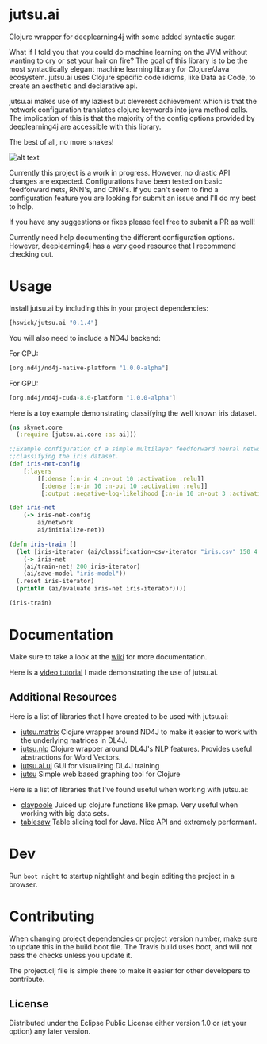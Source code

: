 # jutsu.ai

Clojure wrapper for deeplearning4j with some added syntactic sugar.

What if I told you that you could do machine learning on the JVM without wanting to cry or
set your hair on fire? The goal of this library is to be the most syntactically elegant machine learning library for Clojure/Java ecosystem. jutsu.ai uses Clojure specific code idioms, like Data as Code, to create an aesthetic and declarative api.

jutsu.ai makes use of my laziest but cleverest achievement which is that the network configuration translates clojure keywords into java method calls. The implication of this is that the majority of the config options provided by deeplearning4j are accessible with this library.

The best of all, no more snakes!

![alt text](http://wp.patheos.com.s3.amazonaws.com/blogs/wildhunt/files/2011/03/saintpatrick.jpg)

Currently this project is a work in progress. However, no drastic API changes are expected. Configurations have been tested on basic feedforward nets, RNN's, and CNN's. If you can't seem to find a configuration feature you are looking for submit an issue and I'll do my best to help.

If you have any suggestions or fixes please feel free to submit a PR as well!

Currently need help documenting the different configuration options. However, deeplearning4j has a very [good resource](https://deeplearning4j.org/glossary) that I recommend checking out.

# Usage

Install jutsu.ai by including this in your project dependencies:

```clojure
[hswick/jutsu.ai "0.1.4"]
```

You will also need to include a ND4J backend:

For CPU:

```clojure
[org.nd4j/nd4j-native-platform "1.0.0-alpha"]
```

For GPU:

```clojure
[org.nd4j/nd4j-cuda-8.0-platform "1.0.0-alpha"]
```

Here is a toy example demonstrating classifying the well known iris dataset.

```clojure
(ns skynet.core
  (:require [jutsu.ai.core :as ai]))

;;Example configuration of a simple multilayer feedforward neural network architecture
;;classifying the iris dataset.
(def iris-net-config
	[:layers 
		[[:dense [:n-in 4 :n-out 10 :activation :relu]]
	 	 [:dense [:n-in 10 :n-out 10 :activation :relu]]
	 	 [:output :negative-log-likelihood [:n-in 10 :n-out 3 :activation :softmax]]]])

(def iris-net
	(-> iris-net-config
		ai/network
		ai/initialize-net))

(defn iris-train []
  (let [iris-iterator (ai/classification-csv-iterator "iris.csv" 150 4 3)]
    (-> iris-net
	(ai/train-net! 200 iris-iterator)
	(ai/save-model "iris-model"))
  (.reset iris-iterator)
  (println (ai/evaluate iris-net iris-iterator))))

(iris-train)
```

# Documentation

Make sure to take a look at the [wiki](https://github.com/hswick/jutsu.ai/wiki) for more documentation.

Here is a [video tutorial](https://www.youtube.com/watch?v=yR_uy8fS52s) I made demonstrating the use of jutsu.ai.

## Additional Resources

Here is a list of libraries that I have created to be used with jutsu.ai:

* [jutsu.matrix](https://github.com/hswick/jutsu.matrix) Clojure wrapper around ND4J to make it easier to work with the underlying matrices in DL4J.
* [jutsu.nlp](https://github.com/hswick/jutsu.nlp) Clojure wrapper around DL4J's NLP features. Provides useful abstractions for Word Vectors.
* [jutsu.ai.ui](https://github.com/hswick/jutsu.ai.ui) GUI for visualizing DL4J training
* [jutsu](https://github.com/hswick/jutsu) Simple web based graphing tool for Clojure

Here is a list of libraries that I've found useful when working with jutsu.ai:

* [claypoole](https://github.com/TheClimateCorporation/claypoole) Juiced up clojure functions like pmap. Very useful when working with big data sets.
* [tablesaw](https://github.com/jtablesaw/tablesaw) Table slicing tool for Java. Nice API and extremely performant.


# Dev

Run `boot night` to startup nightlight and begin editing the project in a browser.

# Contributing

When changing project dependencies or project version number, make sure to update this in the build.boot file.
The Travis build uses boot, and will not pass the checks unless you update it.

The project.clj file is simple there to make it easier for other developers to contribute.

## License

Distributed under the Eclipse Public License either version 1.0 or (at
your option) any later version.
